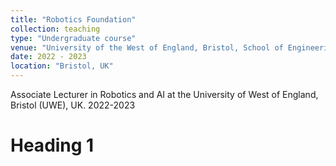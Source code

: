 ```yaml
---
title: "Robotics Foundation"
collection: teaching
type: "Undergraduate course"
venue: "University of the West of England, Bristol, School of Engineering"
date: 2022 - 2023
location: "Bristol, UK"
---
```



Associate Lecturer in Robotics and AI at the University of West of England, Bristol (UWE), UK. 2022-2023


Heading 1
======

